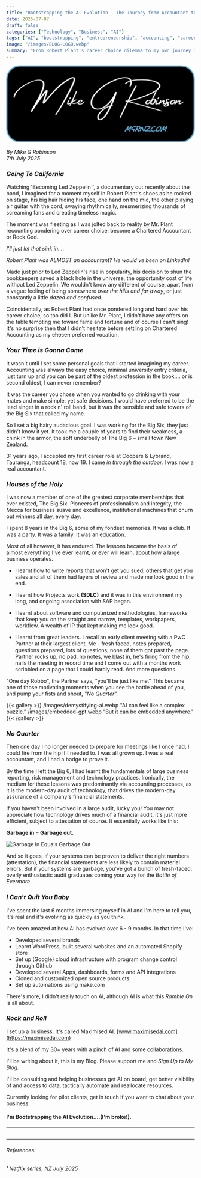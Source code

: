 ```yaml
---
title: "Bootstrapping the AI Evolution – The Journey from Accountant to AI Entrepreneur"
date: 2025-07-07
draft: false
categories: ["Technology", "Business", "AI"]
tags: ["AI", "bootstrapping", "entrepreneurship", "accounting", "career-change"]
image: "/images/BLOG-LOGO.webp"
summary: "From Robert Plant's career choice dilemma to my own journey from Big Six accounting to AI entrepreneurship - a personal story of transformation and the birth of Maximised AI."
---
```


![Bootstrapping the AI Evolution](/images/BLOG-LOGO.webp)

*By Mike G Robinson*  
*7th July 2025*

### *Going To California*

Watching 'Becoming Led Zeppelin¹', a documentary out recently about the band, I imagined for a moment myself in Robert Plant's shoes as he rocked on stage, his big hair hiding his face, one hand on the mic, the other playing air guitar with the cord, swaying rhythmically, mesmerizing thousands of screaming fans and creating timeless magic.

The moment was fleeting as I was jolted back to reality by Mr. Plant recounting pondering over career choice: become a Chartered Accountant or Rock God.

*I'll just let that sink in….*

*Robert Plant was ALMOST an accountant? He would've been on LinkedIn!*

Made just prior to Led Zeppelin's rise in popularity, his decision to shun the bookkeepers saved a black hole in the universe, the opportunity cost of life without Led Zeppelin. We wouldn't know any different of course, apart from a vague feeling of being somewhere *over the hills and far away*, or just constantly a little *dazed and confused*.

Coincidentally, as Robert Plant had once pondered long and hard over his career choice, so too did I. But unlike Mr. Plant, I didn't have any offers on the table tempting me toward fame and fortune and of course I can't sing! It's no surprise then that I didn't hesitate before settling on Chartered Accounting as my ~~chosen~~ preferred vocation.

### *Your Time is Gonna Come*

It wasn't until I set some personal goals that I started imagining my career. Accounting was always the easy choice, minimal university entry criteria, just turn up and you can be part of the oldest profession in the book…. or is second oldest, I can never remember?

It was the career you chose when you wanted to go drinking with your mates and make simple, yet safe decisions. I would have preferred to be the lead singer in a rock n' roll band, but it was the sensible and safe towers of the Big Six that called my name.

So I set a big hairy audacious goal. I was working for the Big Six, they just didn't know it yet. It took me a couple of years to find their weakness, a chink in the armor, the soft underbelly of The Big 6 – small town New Zealand.

31 years ago, I accepted my first career role at Coopers & Lybrand, Tauranga, headcount 18, now 19. I came *in through the outdoor.* I was now a real accountant.

### *Houses of the Holy*

I was now a member of one of the greatest corporate memberships that ever existed, The Big Six. Pioneers of professionalism and integrity, the Mecca for business suave and excellence, institutional machines that churn out winners all day, every day.

I spent 8 years in the Big 6, some of my fondest memories. It was a club. It was a party. It was a family. It was an education.

Most of all however, it has endured. The lessons became the basis of almost everything I've ever learnt, or ever will learn, about how a large business operates.

- I learnt how to write reports that won't get you sued, others that get you sales and all of them had layers of review and made me look good in the end.

- I learnt how Projects work **(SDLC)** and it was in this environment my long, and ongoing association with SAP began.

- I learnt about software and computerized methodologies, frameworks that keep you on the straight and narrow, templates, workpapers, workflow. A wealth of IP that kept making me look good.

- I learnt from great leaders. I recall an early client meeting with a PwC Partner at their largest client. Me - fresh faced, notes prepared, questions prepared, lots of questions, none of them got past the page. Partner rocks up, no pad, no notes, we blast in, he's firing from the hip, nails the meeting in record time and I come out with a months work scribbled on a page that I could hardly read. And more questions.

"One day Robbo", the Partner says, "you'll be just like me." This became one of those motivating moments when you see the battle ahead of you, and pump your fists and shout, *"No Quarter".*

{{< gallery >}}
  /images/demystifying-ai.webp "AI can feel like a complex puzzle."
  /images/embedded-gpt.webp "But it can be embedded anywhere."
{{< /gallery >}}

### *No Quarter*

Then one day I no longer needed to prepare for meetings like I once had, I could fire from the hip if I needed to. I was all grown up. I was a real accountant, and I had a badge to prove it.

By the time I left the Big 6, I had learnt the fundamentals of large business reporting, risk management and technology practices. Ironically, the medium for these lessons was predominantly via accounting processes, as it is the modern-day audit of technology, that drives the modern-day assurance of a company's financial statements.

If you haven't been involved in a large audit, lucky you! You may not appreciate how technology drives much of a financial audit, it's just more efficient, subject to attestation of course. It essentially works like this:

**Garbage in = Garbage out.**

![Garbage In Equals Garbage Out](/images/garbage-in-garbage-out.webp "The fundamental principle of data processing: quality input determines quality output.")

And so it goes, if your systems can be proven to deliver the right numbers (attestation), the financial statements are less likely to contain material errors. But if your systems are garbage, you've got a bunch of fresh-faced, overly enthusiastic audit graduates coming your way for the *Battle of Evermore.*

### *I Can't Quit You Baby*

I've spent the last 6 months immersing myself in AI and I'm here to tell you, it's real and it's evolving as quickly as you think.

I've been amazed at how AI has evolved over 6 - 9 months. In that time I've:

- Developed several brands
- Learnt WordPress, built several websites and an automated Shopify store
- Set up (Google) cloud infrastructure with program change control through Github
- Developed several Apps, dashboards, forms and API integrations
- Cloned and customized open source products
- Set up automations using make.com

There's more, I didn't really touch on AI, although AI is what this *Ramble On* is all about.

### *Rock and Roll*

I set up a business. It's called Maximised AI. [www.maximisedai.com](https://maximisedai.com)

It's a blend of my 30+ years with a pinch of AI and some collaborations.

I'll be writing about it, this is my Blog. Please support me and *Sign Up to My Blog.*

I'll be consulting and helping businesses get AI on board, get better visibility of and access to data, tactically automate and reallocate resources.

Currently looking for pilot clients, get in touch if you want to chat about your business.

#### **I'm Bootstrapping the AI Evolution….(I'm broke!).**

---

<div style="text-align: center; margin: 30px 0;">
<script type="text/javascript" src="https://cdnjs.buymeacoffee.com/1.0.0/button.prod.min.js" data-name="bmc-button" data-slug="mgrnz" data-color="#ff6905" data-emoji=""  data-font="Cookie" data-text="Buy me a coffee" data-outline-color="#000000" data-font-color="#000000" data-coffee-color="#FFDD00" ></script>
</div>

---

###### References:
###### ¹ Netflix series, NZ July 2025